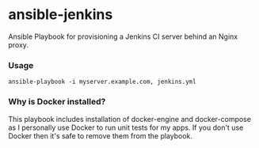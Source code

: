# ansible-jenkins

Ansible Playbook for provisioning a Jenkins CI server behind an Nginx proxy.

### Usage

```
ansible-playbook -i myserver.example.com, jenkins.yml
```

### Why is Docker installed?

This playbook includes installation of docker-engine and docker-compose as I personally use Docker to run unit tests for my apps.  If you don't use Docker then it's safe to remove them from the playbook.
